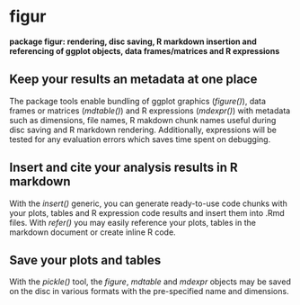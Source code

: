 # figur
__package figur: rendering, disc saving, R markdown insertion and referencing of ggplot objects, data frames/matrices and R expressions__

## Keep your results an metadata at one place

The package tools enable bundling of ggplot graphics (_figure()_), data frames or matrices (_mdtable()_) and R expressions (_mdexpr()_) with metadata such as dimensions, file names, R makdown chunk names useful during disc saving and R markdown rendering. Additionally, expressions will be tested for any evaluation errors which saves time spent on debugging.

## Insert and cite your analysis results in R markdown

With the _insert()_ generic, you can generate ready-to-use code chunks with your plots, tables and R expression code results and insert them into .Rmd files. With _refer()_ you may easily reference your plots, tables in the markdown document or create inline R code.

## Save your plots and tables

With the _pickle()_ tool, the _figure_, _mdtable_ and _mdexpr_ objects may be saved on the disc in various formats with the pre-specified name and dimensions.
